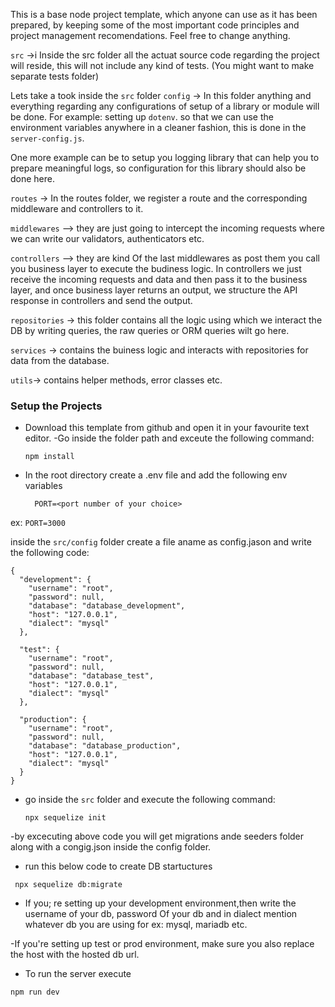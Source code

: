 This is a base node project template, which anyone can use as it has been prepared, by keeping some of the most important code principles and project management recomendations. Feel free to change anything.

`src` ->i Inside the src folder all the actuat source code regarding the project will reside, this will not include any kind of tests. (You might want to make separate tests folder)

Lets take a took inside the `src` folder
`config` -> In this folder anything  and everything regarding any configurations of setup of a library or module will be done. For example: setting up `dotenv`.
so that we can use the environment variables anywhere in a cleaner fashion, this is done in the `server-config.js`.

One more example can be to setup you logging library that can help you to prepare meaningful logs, so configuration for this library should also be done here.

`routes` -> In the routes folder, we register a route and the corresponding middleware and controllers to it.

`middlewares` —> they are just going to intercept the incoming requests where we can write our validators, authenticators etc.

`controllers` —> they are kind Of the last middlewares as post them you call you business layer to execute the budiness logic. In controllers we just receive the incoming requests and data and then pass it to the business layer, and once business layer returns an output, we structure the API response in controllers and send the output. 

`repositories` -> this folder contains all the logic using which we interact the
DB by writing queries, the raw queries or ORM queries wilt go here.

`services` -> contains the buiness logic and interacts with repositories for data
from the database.

`utils`-> contains helper methods, error classes etc.

### Setup the Projects

- Download this template from github and open it in your favourite text editor.
-Go inside the folder path and exceute the following command:
  ````
  npm install 
  ````
- In the root directory create a .env file and add the following env variables
  
    ```
      PORT=<port number of your choice>
    ```
ex:
    ```
      PORT=3000
    ```

inside the `src/config` folder create a file aname as config.jason and write the following code:

```
{
  "development": {
    "username": "root",
    "password": null,
    "database": "database_development",
    "host": "127.0.0.1",
    "dialect": "mysql"
  },

  "test": {
    "username": "root",
    "password": null,
    "database": "database_test",
    "host": "127.0.0.1",
    "dialect": "mysql"
  },

  "production": {
    "username": "root",
    "password": null,
    "database": "database_production",
    "host": "127.0.0.1",
    "dialect": "mysql"
  }
}
```
- go inside the `src` folder and execute the following command:
  ```
  npx sequelize init
  ```
-by excecuting above code you will get migrations ande seeders folder along with a congig.json inside the config folder.

- run this below code to create DB startuctures
```
 npx sequelize db:migrate
 ```
 - If you; re setting up your development environment,then write the username of your db, password Of your db and in dialect mention whatever db you are using 
for ex: mysql, mariadb etc.

-If you're setting up test or prod environment, make sure you also replace the host with the hosted db url.

- To run the server execute
```
npm run dev
```


